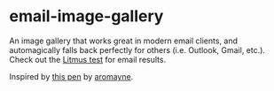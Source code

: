 # email-image-gallery
An image gallery that works great in modern email clients, and automagically falls back perfectly for others (i.e. Outlook, Gmail, etc.). Check out the [Litmus test](https://litmus.com/pub/38ba3d2) for email results.

Inspired by [this pen](http://codepen.io/aromayne/pen/zGmgRw) by [aromayne](http://codepen.io/aromayne/).
